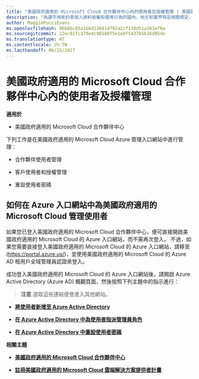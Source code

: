 ```yaml
---
title: "美國政府適用的 Microsoft Cloud 合作夥伴中心內的使用者及授權管理 | 美國政府適用的 Microsoft Cloud 合作夥伴中心"
description: "為遵守用來約束個人資料收集和使用行為的國內、地方和業界特定相關規定，美國政府適用的 Microsoft Cloud 合作夥伴中心不提供使用者管理功能。 不過，您可以在Azure 入口網站中為美國政府適用的 Microsoft Cloud 新增及管理使用者。"
author: MaggiePucciEvans
ms.openlocfilehash: 96b6bc85a1b6d136814792a2cf138d51a263ef0a
ms.sourcegitcommit: 22ec01fc379e4c98189f5e1ebf5437b5b16d05de
ms.translationtype: HT
ms.contentlocale: zh-TW
ms.lasthandoff: 06/15/2017
---
```

# <a name="user-and-license-management-in-partner-center-for-microsoft-cloud-for-us-government"></a>美國政府適用的 Microsoft Cloud 合作夥伴中心內的使用者及授權管理

**適用於**

-  美國政府適用的 Microsoft Cloud 合作夥伴中心

下列工作是在美國政府適用的 Microsoft Cloud Azure 管理入口網站中進行管理：

- 合作夥伴使用者管理

- 客戶使用者和授權管理

- 重設使用者密碼


## <a name="how-to-manage-users-in-the-azure-portal-for-microsoft-cloud-for-us-government"></a>如何在 Azure 入口網站中為美國政府適用的 Microsoft Cloud 管理使用者

如果您已登入美國政府適用的 Microsoft Cloud 合作夥伴中心，便可直接開啟美國政府適用的 Microsoft Cloud 的 Azure 入口網站，而不需再次登入。 不過，如果您需要直接登入美國政府適用的 Microsoft Cloud 的 Azure 入口網站，請移至 (https://portal.azure.us/)，並使用美國政府適用的 Microsoft Cloud 的 Azure AD 租用戶全域管理員認證來登入。

成功登入美國政府適用的 Microsoft Cloud 的 Azure 入口網站後，請開啟 Azure Active Directory (Azure AD) 概觀頁面，然後按照下列主題中的指示進行：

>**注意**
 選取這些連結便會進入其他網站。 

-  [**將使用者新增至 Azure Active Directory**](https://docs.microsoft.com/azure/active-directory/active-directory-users-create-azure-portal)

-  [**在 Azure Active Directory 中為使用者指派管理員角色**](https://docs.microsoft.com/azure/active-directory/active-directory-users-assign-role-azure-portal)

-  [**在 Azure Active Directory 中重設使用者密碼**](https://docs.microsoft.com/azure/active-directory/active-directory-users-reset-password-azure-portal)

**相關主題**

-  [**美國政府適用的 Microsoft Cloud 合作夥伴中心**](partner-center-for-microsoft-us-govt-cloud.md)

-  [**註冊美國政府適用的 Microsoft Cloud 雲端解決方案提供者計畫**](enroll-in-csp-for-microsoft-us-govt-cloud.md)
